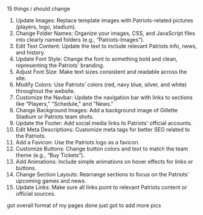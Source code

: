 15 things  i should change 
1. Update Images: Replace template images with Patriots-related pictures (players, logo, stadium).
2. Change Folder Names: Organize your images, CSS, and JavaScript files into clearly named folders (e.g., “Patriots-Images”).
3. Edit Text Content: Update the text to include relevant Patriots info, news, and history.
4. Update Font Style: Change the font to something bold and clean, representing the Patriots' branding.
5. Adjust Font Size: Make text sizes consistent and readable across the site.
6. Modify Colors: Use Patriots’ colors (red, navy blue, silver, and white) throughout the website.
7. Customize the Navbar: Update the navigation bar with links to sections like "Players," "Schedule," and "News."
8. Change Background Images: Add a background image of Gillette Stadium or Patriots team shots.
9. Update the Footer: Add social media links to Patriots' official accounts.
10. Edit Meta Descriptions: Customize meta tags for better SEO related to the Patriots.
11. Add a Favicon: Use the Patriots logo as a favicon.
12. Customize Buttons: Change button colors and text to match the team theme (e.g., “Buy Tickets”).
13. Add Animations: Include simple animations on hover effects for links or buttons.
14. Change Section Layouts: Rearrange sections to focus on the Patriots' upcoming games and news.
15. Update Links: Make sure all links point to relevant Patriots content or official sources.

got overall format of my pages done just got to add more pics 

